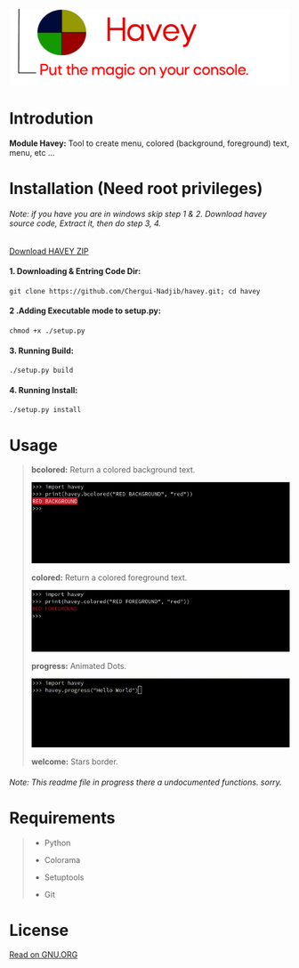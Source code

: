 ![img](img/logo.png "Logo")

# Introdution

__Module Havey:__ Tool to create menu, colored (background, foreground) text, menu, etc ...

# Installation (Need root privileges)
###### Note: if you have you are in windows skip step 1 & 2. Download havey source code, Extract it, then do step 3, 4.
[Download HAVEY ZIP](https://github.com/Chergui-Nadjib/havey/archive/main.zip)
#### 1. Downloading & Entring Code Dir:
    git clone https://github.com/Chergui-Nadjib/havey.git; cd havey
#### 2 .Adding Executable mode to setup.py:
    chmod +x ./setup.py
#### 3. Running Build:
    ./setup.py build
#### 4. Running Install:
    ./setup.py install

# Usage

> __bcolored:__ Return a colored background text.
>
> ![img](img/redback.png "redback")
> 
> __colored:__ Return a colored foreground text.
> 
> ![img](img/redfore.png "redfore")
> 
> __progress:__ Animated Dots.
> 
> ![img](img/progress.gif "progress")
> 
> __welcome:__ Stars border.

###### Note: This readme file in progress there a undocumented functions. sorry.

# Requirements
> - Python
>
> - Colorama
>
> - Setuptools
> 
> - Git

# License

[Read on GNU.ORG](https://www.gnu.org/licenses/gpl-3.0.txt)
